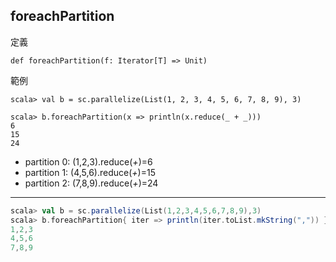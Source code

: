 ## foreachPartition

定義
```
def foreachPartition(f: Iterator[T] => Unit)
```

範例
```
scala> val b = sc.parallelize(List(1, 2, 3, 4, 5, 6, 7, 8, 9), 3)

scala> b.foreachPartition(x => println(x.reduce(_ + _)))
6
15
24
```
- partition 0: (1,2,3).reduce(_+_)=6
- partition 1: (4,5,6).reduce(_+_)=15
- partition 2: (7,8,9).reduce(_+_)=24

----
```scala
scala> val b = sc.parallelize(List(1,2,3,4,5,6,7,8,9),3)
scala> b.foreachPartition{ iter => println(iter.toList.mkString(",")) }
1,2,3
4,5,6
7,8,9
```
